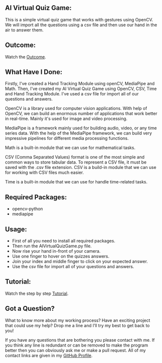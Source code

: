 ## AI Virtual Quiz Game:
This is a simple virtual quiz game that works with gestures using OpenCV. We will import all the questions using a csv file and then use our hand in the air to answer them.


## Outcome:
Watch the <a href="#">Outcome</a>.


## What Have I Done:
Firstly, I've created a Hand Tracking Module using openCV, MediaPipe and Math. Then, I've created my AI Virtual Quiz Game using OpenCV, CSV, Time and Hand Tracking Module. I've used a csv file for import all of our questions and answers.

OpenCV is a library used for computer vision applications. With help of OpenCV, we can build an enormous number of applications that work better in real-time. Mainly it's used for image and video processing.

MediaPipe is a framework mainly used for building audio, video, or any time series data. With the help of the MediaPipe framework, we can build very impressive pipelines for different media processing functions.

Math is a built-in module that we can use for mathematical tasks.

CSV (Comma Separated Values) format is one of the most simple and common ways to store tabular data. To represent a CSV file, it must be saved with the .csv file extension. CSV is a build-in module that we can use for working with CSV files much easier.

Time is a built-in module that we can use for handle time-related tasks.


## Required Packages:
- opencv-python
- mediapipe


## Usage:
- First of all you need to install all required packages. 
- Then run the AIVirtualQuizGame.py file. 
- Now rise your hand in-front of your camera.
- Use one finger to hover on the quizzes answers.
- Join your index and middle finger to click on your expected answer.
- Use the csv file for import all of your questions and answers.


## Tutorial:
Watch the step by step <a href="#">Tutorial</a>.


## Got a Question?
What to know more about my working process? Have an exciting project that could use my help? Drop me a line and I’ll try my best to get back to you!

If you have any questions that are bothering you please contact with me. If you think any line is redundant or can be removed to make the program better then you can obviously ask me or make a pull request. All of my contact links are given in my <a href="https://github.com/mdrakibulislam-zero/"> GitHub Profile</a>.
